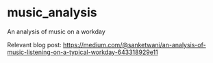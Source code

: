 # music_analysis
An analysis of music on a workday

Relevant blog post: https://medium.com/@sanketwani/an-analysis-of-music-listening-on-a-typical-workday-643318929e11
